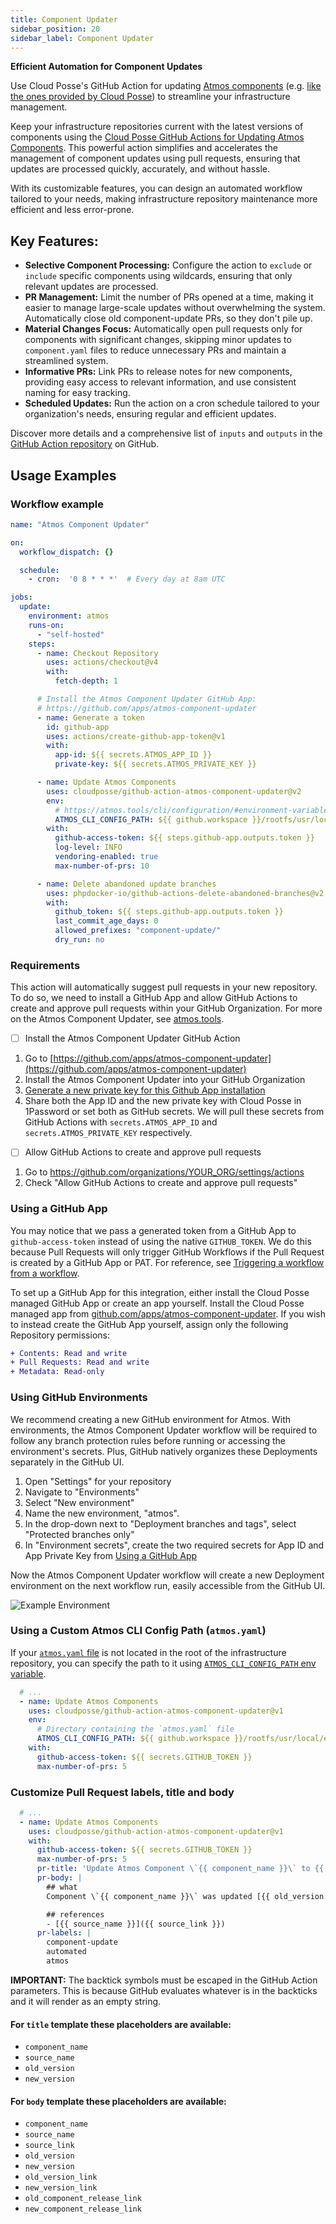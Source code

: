 ```yaml
---
title: Component Updater
sidebar_position: 20
sidebar_label: Component Updater
---
```


**Efficient Automation for Component Updates**

Use Cloud Posse's GitHub Action for updating [Atmos components](/core-concepts/components/) (e.g. [like the ones provided by Cloud Posse](https://github.com/cloudposse/terraform-aws-components/)) to streamline your infrastructure management.

Keep your infrastructure repositories current with the latest versions of components using the [Cloud Posse GitHub Actions for Updating Atmos Components](https://github.com/cloudposse/github-action-atmos-component-updater). This powerful action simplifies and accelerates the management of component updates using pull requests, ensuring that updates are processed quickly, accurately, and without hassle.

With its customizable features, you can design an automated workflow tailored to your needs, making infrastructure repository maintenance more efficient and less error-prone.

## Key Features:

- **Selective Component Processing:** Configure the action to `exclude` or `include` specific components using wildcards, ensuring that only relevant updates are processed.
- **PR Management:** Limit the number of PRs opened at a time, making it easier to manage large-scale updates without overwhelming the system. Automatically close old component-update PRs, so they don't pile up.
- **Material Changes Focus:** Automatically open pull requests only for components with significant changes, skipping minor updates to `component.yaml` files to reduce unnecessary PRs and maintain a streamlined system.
- **Informative PRs:** Link PRs to release notes for new components, providing easy access to relevant information, and use consistent naming for easy tracking.
- **Scheduled Updates:** Run the action on a cron schedule tailored to your organization's needs, ensuring regular and efficient updates.

Discover more details and a comprehensive list of `inputs` and `outputs` in the [GitHub Action repository](https://github.com/cloudposse/github-action-atmos-component-updater) on GitHub. 

## Usage Examples

### Workflow example

```yaml
name: "Atmos Component Updater"

on:
  workflow_dispatch: {}

  schedule:
    - cron:  '0 8 * * *'  # Every day at 8am UTC

jobs:
  update:
    environment: atmos
    runs-on:
      - "self-hosted"
    steps:
      - name: Checkout Repository
        uses: actions/checkout@v4
        with:
          fetch-depth: 1

      # Install the Atmos Component Updater GitHub App:
      # https://github.com/apps/atmos-component-updater
      - name: Generate a token
        id: github-app
        uses: actions/create-github-app-token@v1
        with:
          app-id: ${{ secrets.ATMOS_APP_ID }}
          private-key: ${{ secrets.ATMOS_PRIVATE_KEY }}

      - name: Update Atmos Components
        uses: cloudposse/github-action-atmos-component-updater@v2
        env:
          # https://atmos.tools/cli/configuration/#environment-variables
          ATMOS_CLI_CONFIG_PATH: ${{ github.workspace }}/rootfs/usr/local/etc/atmos/
        with:
          github-access-token: ${{ steps.github-app.outputs.token }}
          log-level: INFO
          vendoring-enabled: true
          max-number-of-prs: 10

      - name: Delete abandoned update branches
        uses: phpdocker-io/github-actions-delete-abandoned-branches@v2
        with:
          github_token: ${{ steps.github-app.outputs.token }}
          last_commit_age_days: 0
          allowed_prefixes: "component-update/"
          dry_run: no
```

### Requirements

This action will automatically suggest pull requests in your new repository.
To do so, we need to install a GitHub App and allow GitHub Actions to create and approve pull requests within your GitHub Organization.
For more on the Atmos Component Updater, see [atmos.tools](https://atmos.tools/integrations/github-actions/component-updater).

- [ ] Install the Atmos Component Updater GitHub Action

1. Go to [https://github.com/apps/atmos-component-updater](https://github.com/apps/atmos-component-updater)
2. Install the Atmos Component Updater into your GitHub Organization
3. [Generate a new private key for this Github App installation](https://docs.github.com/en/apps/creating-github-apps/authenticating-with-a-github-app/managing-private-keys-for-github-apps#generating-private-keys)
4. Share both the App ID and the new private key with Cloud Posse in 1Password or set both as GitHub secrets. We will pull these secrets from GitHub Actions with `secrets.ATMOS_APP_ID` and `secrets.ATMOS_PRIVATE_KEY` respectively.

- [ ] Allow GitHub Actions to create and approve pull requests

1. Go to https://github.com/organizations/YOUR_ORG/settings/actions
2. Check "Allow GitHub Actions to create and approve pull requests"

### Using a GitHub App

You may notice that we pass a generated token from a GitHub App to `github-access-token` instead of using the native `GITHUB_TOKEN`. We do this because Pull Requests will only trigger GitHub Workflows if the Pull Request is created by a GitHub App or PAT. For reference, see [Triggering a workflow from a workflow](https://docs.github.com/en/actions/using-workflows/triggering-a-workflow#triggering-a-workflow-from-a-workflow).

To set up a GitHub App for this integration, either install the Cloud Posse managed GitHub App or create an app yourself. Install the Cloud Posse managed app from [github.com/apps/atmos-component-updater](https://github.com/apps/atmos-component-updater). If you wish to instead create the GitHub App yourself, assign only the following Repository permissions:

```diff
+ Contents: Read and write
+ Pull Requests: Read and write
+ Metadata: Read-only
```

### Using GitHub Environments

We recommend creating a new GitHub environment for Atmos. With environments, the Atmos Component Updater workflow will be required to follow any branch protection rules before running or accessing the environment's secrets. Plus, GitHub natively organizes these Deployments separately in the GitHub UI.

1. Open "Settings" for your repository
1. Navigate to "Environments"
1. Select "New environment"
1. Name the new environment, "atmos".
1. In the drop-down next to "Deployment branches and tags", select "Protected branches only"
1. In "Environment secrets", create the two required secrets for App ID and App Private Key from [Using a GitHub App](#using-a-github-app)

Now the Atmos Component Updater workflow will create a new Deployment environment on the next workflow run, easily accessible from the GitHub UI.

![Example Environment](/img/github-actions/github-deployment-environment.png)

### Using a Custom Atmos CLI Config Path (`atmos.yaml`)

If your [`atmos.yaml` file](https://atmos.tools/cli/configuration) is not located in the root of the infrastructure repository, you can specify the path to it using [`ATMOS_CLI_CONFIG_PATH` env variable](https://atmos.tools/cli/configuration/#environment-variables).

```yaml
  # ...
  - name: Update Atmos Components
    uses: cloudposse/github-action-atmos-component-updater@v1
    env:
      # Directory containing the `atmos.yaml` file
      ATMOS_CLI_CONFIG_PATH: ${{ github.workspace }}/rootfs/usr/local/etc/atmos/
    with:
      github-access-token: ${{ secrets.GITHUB_TOKEN }}
      max-number-of-prs: 5
```

### Customize Pull Request labels, title and body

```yaml
  # ...
  - name: Update Atmos Components
    uses: cloudposse/github-action-atmos-component-updater@v1
    with:
      github-access-token: ${{ secrets.GITHUB_TOKEN }}
      max-number-of-prs: 5
      pr-title: 'Update Atmos Component \`{{ component_name }}\` to {{ new_version }}'
      pr-body: |
        ## what
        Component \`{{ component_name }}\` was updated [{{ old_version }}]({{ old_version_link }}) → [{{ old_version }}]({{ old_version_link }}).

        ## references
        - [{{ source_name }}]({{ source_link }})
      pr-labels: |
        component-update
        automated
        atmos
```

**IMPORTANT:** The backtick symbols must be escaped in the GitHub Action parameters. This is because GitHub evaluates whatever is in the backticks and it will render as an empty string.

#### For `title` template these placeholders are available:
- `component_name`
- `source_name`
- `old_version`
- `new_version`

#### For `body` template these placeholders are available:
- `component_name`
- `source_name`
- `source_link`
- `old_version`
- `new_version`
- `old_version_link`
- `new_version_link`
- `old_component_release_link`
- `new_component_release_link`
